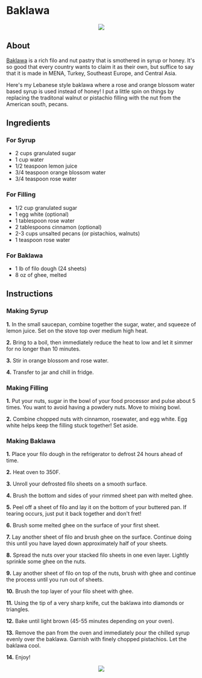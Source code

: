 # Baklawa
<center><a href="https://i.imgur.com/3dLiNGe.jpg"><img src="https://i.imgur.com/3dLiNGe.jpg" border="0"></a></center>

## About
[Baklawa](https://en.wikipedia.org/wiki/Baklava) is a rich filo and nut pastry that is smothered in syrup or honey. It's so good that every country wants to claim it as their own, but suffice to say that it is made in MENA, Turkey, Southeast Europe, and Central Asia. 

Here's my Lebanese style baklawa where a rose and orange blossom water based syrup is used instead of honey! I put a little spin on things by replacing the traditonal walnut or pistachio filling with the nut from the American south, pecans.

## Ingredients

### For Syrup
- 2 cups granulated sugar
- 1 cup water
- 1/2 teaspoon lemon juice
- 3/4 teaspoon orange blossom water
- 3/4 teaspoon rose water

### For Filling
- 1/2 cup granulated sugar
- 1 egg white (optional)
- 1 tablespoon rose water
- 2 tablespoons cinnamon (optional)
- 2-3 cups unsalted pecans (or pistachios, walnuts)
- 1 teaspoon rose water

### For Baklawa
- 1 lb of filo dough (24 sheets)
- 8 oz of ghee, melted

## Instructions
### Making Syrup
**1.** In the small saucepan, combine together the sugar, water, and squeeze of lemon juice. Set on the stove top over medium high heat.
        
**2.** Bring to a boil, then immediately reduce the heat to low and let it simmer for no longer than 10 minutes.
        
**3.** Stir in orange blossom and rose water.
        
**4.** Transfer to jar and chill in fridge.

### Making Filling
**1.** Put your nuts, sugar in the bowl of your food processor and pulse about 5 times. You want to avoid having a powdery nuts. Move to mixing bowl.

**2.** Combine chopped nuts with cinnamon, rosewater, and egg white. Egg white helps keep the filling stuck together! Set aside.

### Making Baklawa
**1.** Place your filo dough in the refrigerator to defrost 24 hours ahead of time.

**2.** Heat oven to 350F.

**3.** Unroll your defrosted filo sheets on a smooth surface.

**4.** Brush the bottom and sides of your rimmed sheet pan with melted ghee.

**5.** Peel off a sheet of filo and lay it on the bottom of your buttered pan. If tearing occurs, just put it back together and don't fret!

**6.** Brush some melted ghee on the surface of your first sheet.

**7.** Lay another sheet of filo and brush ghee on the surface. Continue doing this until you have layed down approximately half of your sheets.

**8.** Spread the nuts over your stacked filo sheets in one even layer. Lightly sprinkle some ghee on the nuts.

**9.** Lay another sheet of filo on top of the nuts, brush with ghee and continue the process until you run out of sheets.

**10.** Brush the top layer of your filo sheet with ghee.

**11.** Using the tip of a very sharp knife, cut the baklawa into diamonds or triangles.

**12.** Bake until light brown (45-55 minutes depending on your oven).

**13.** Remove the pan from the oven and immediately pour the chilled syrup evenly over the baklawa. Garnish with finely chopped pistachios. Let the baklawa cool.

**14.** Enjoy!

<center><a href="https://ibb.co/yVyj4Ms"><img src="https://i.imgur.com/1jbYDz5.jpg" border="0"></a></center>
